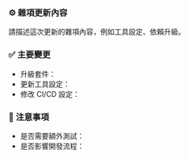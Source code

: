 ### ⚙️ 雜項更新內容
請描述這次更新的雜項內容，例如工具設定、依賴升級。

### ✅ 主要變更
- 升級套件：
- 更新工具設定：
- 修改 CI/CD 設定：

### 📢 注意事項
- 是否需要額外測試：
- 是否影響開發流程：